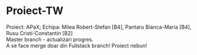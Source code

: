 # Proiect-TW
Proiect: APaX; Echipa: Milea Robert-Stefan [B4], Pantaru Bianca-Maria [B4], Rusu Cristi-Constantin [B2]  
Master branch - actualizari progres.  
A se face merge doar din Fullstack branch!
Proiect nebun!
